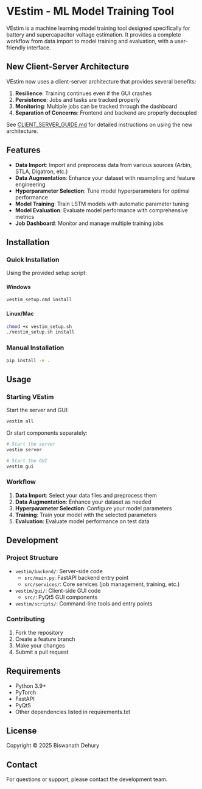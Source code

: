 # VEstim - ML Model Training Tool

VEstim is a machine learning model training tool designed specifically for battery and supercapacitor voltage estimation. It provides a complete workflow from data import to model training and evaluation, with a user-friendly interface.

## New Client-Server Architecture

VEstim now uses a client-server architecture that provides several benefits:

1. **Resilience**: Training continues even if the GUI crashes
2. **Persistence**: Jobs and tasks are tracked properly
3. **Monitoring**: Multiple jobs can be tracked through the dashboard
4. **Separation of Concerns**: Frontend and backend are properly decoupled

See [CLIENT_SERVER_GUIDE.md](CLIENT_SERVER_GUIDE.md) for detailed instructions on using the new architecture.

## Features

- **Data Import**: Import and preprocess data from various sources (Arbin, STLA, Digatron, etc.)
- **Data Augmentation**: Enhance your dataset with resampling and feature engineering
- **Hyperparameter Selection**: Tune model hyperparameters for optimal performance
- **Model Training**: Train LSTM models with automatic parameter tuning
- **Model Evaluation**: Evaluate model performance with comprehensive metrics
- **Job Dashboard**: Monitor and manage multiple training jobs

## Installation

### Quick Installation

Using the provided setup script:

#### Windows
```cmd
vestim_setup.cmd install
```

#### Linux/Mac
```bash
chmod +x vestim_setup.sh
./vestim_setup.sh install
```

### Manual Installation

```bash
pip install -e .
```

## Usage

### Starting VEstim

Start the server and GUI:

```bash
vestim all
```

Or start components separately:

```bash
# Start the server
vestim server

# Start the GUI
vestim gui
```

### Workflow

1. **Data Import**: Select your data files and preprocess them
2. **Data Augmentation**: Enhance your dataset as needed
3. **Hyperparameter Selection**: Configure your model parameters
4. **Training**: Train your model with the selected parameters
5. **Evaluation**: Evaluate model performance on test data

## Development

### Project Structure

- `vestim/backend/`: Server-side code
  - `src/main.py`: FastAPI backend entry point
  - `src/services/`: Core services (job management, training, etc.)
- `vestim/gui/`: Client-side GUI code
  - `src/`: PyQt5 GUI components
- `vestim/scripts/`: Command-line tools and entry points

### Contributing

1. Fork the repository
2. Create a feature branch
3. Make your changes
4. Submit a pull request

## Requirements

- Python 3.9+
- PyTorch
- FastAPI
- PyQt5
- Other dependencies listed in requirements.txt

## License

Copyright © 2025 Biswanath Dehury

## Contact

For questions or support, please contact the development team.